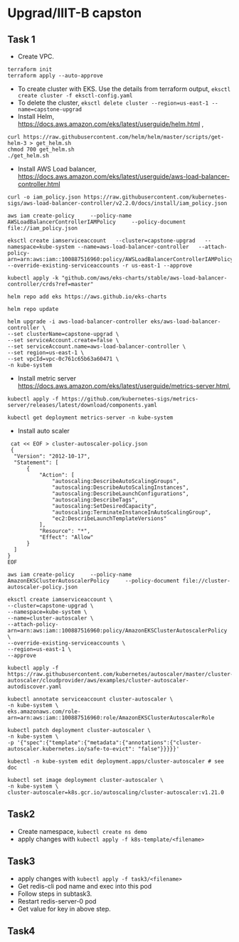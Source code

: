 # Upgrad/IIIT-B capston

## Task 1
 
  - Create VPC. 
  ```
  terraform init
  terraform apply --auto-approve
  ```
  - To create cluster with EKS. Use the details from terraform output, `eksctl create cluster -f eksctl-config.yaml`
  - To delete the cluster, `eksctl delete cluster --region=us-east-1 --name=capstone-upgrad`
  - Install Helm, https://docs.aws.amazon.com/eks/latest/userguide/helm.html ,
  ```
  curl https://raw.githubusercontent.com/helm/helm/master/scripts/get-helm-3 > get_helm.sh
  chmod 700 get_helm.sh
  ./get_helm.sh
  ```
  - Install AWS Load balancer, https://docs.aws.amazon.com/eks/latest/userguide/aws-load-balancer-controller.html
  ```
  curl -o iam_policy.json https://raw.githubusercontent.com/kubernetes-sigs/aws-load-balancer-controller/v2.2.0/docs/install/iam_policy.json

  aws iam create-policy     --policy-name AWSLoadBalancerControllerIAMPolicy     --policy-document file://iam_policy.json

  eksctl create iamserviceaccount   --cluster=capstone-upgrad   --namespace=kube-system --name=aws-load-balancer-controller   --attach-policy-arn=arn:aws:iam::100887516960:policy/AWSLoadBalancerControllerIAMPolicy   --override-existing-serviceaccounts -r us-east-1 --approve

  kubectl apply -k "github.com/aws/eks-charts/stable/aws-load-balancer-controller/crds?ref=master"

  helm repo add eks https://aws.github.io/eks-charts

  helm repo update

  helm upgrade -i aws-load-balancer-controller eks/aws-load-balancer-controller \
  --set clusterName=capstone-upgrad \
  --set serviceAccount.create=false \
  --set serviceAccount.name=aws-load-balancer-controller \
  --set region=us-east-1 \
  --set vpcId=vpc-0c761c65b63a60471 \
  -n kube-system
  ```

  - Install metric server https://docs.aws.amazon.com/eks/latest/userguide/metrics-server.html,
  ```
  kubectl apply -f https://github.com/kubernetes-sigs/metrics-server/releases/latest/download/components.yaml

  kubectl get deployment metrics-server -n kube-system
  ```
  - Install auto scaler
  ```
   cat << EOF > cluster-autoscaler-policy.json
   {
    "Version": "2012-10-17",
    "Statement": [
        {
            "Action": [
                "autoscaling:DescribeAutoScalingGroups",
                "autoscaling:DescribeAutoScalingInstances",
                "autoscaling:DescribeLaunchConfigurations",
                "autoscaling:DescribeTags",
                "autoscaling:SetDesiredCapacity",
                "autoscaling:TerminateInstanceInAutoScalingGroup",
                "ec2:DescribeLaunchTemplateVersions"
            ],
            "Resource": "*",
            "Effect": "Allow"
        }
    ]
  }
  EOF

  aws iam create-policy     --policy-name AmazonEKSClusterAutoscalerPolicy     --policy-document file://cluster-autoscaler-policy.json

  eksctl create iamserviceaccount \
  --cluster=capstone-upgrad \
  --namespace=kube-system \
  --name=cluster-autoscaler \
  --attach-policy-arn=arn:aws:iam::100887516960:policy/AmazonEKSClusterAutoscalerPolicy \
  --override-existing-serviceaccounts \
  --region=us-east-1 \
  --approve

  kubectl apply -f https://raw.githubusercontent.com/kubernetes/autoscaler/master/cluster-autoscaler/cloudprovider/aws/examples/cluster-autoscaler-autodiscover.yaml

  kubectl annotate serviceaccount cluster-autoscaler \
  -n kube-system \
  eks.amazonaws.com/role-arn=arn:aws:iam::100887516960:role/AmazonEKSClusterAutoscalerRole

  kubectl patch deployment cluster-autoscaler \
  -n kube-system \
  -p '{"spec":{"template":{"metadata":{"annotations":{"cluster-autoscaler.kubernetes.io/safe-to-evict": "false"}}}}}'

  kubectl -n kube-system edit deployment.apps/cluster-autoscaler # see doc

  kubectl set image deployment cluster-autoscaler \
  -n kube-system \
  cluster-autoscaler=k8s.gcr.io/autoscaling/cluster-autoscaler:v1.21.0
  ```


## Task2

  - Create namespace, `kubectl create ns demo`
  - apply changes with `kubectl apply -f k8s-template/<filename>`

## Task3
  - apply changes with `kubectl apply -f task3/<filename>`
  - Get redis-cli pod name and exec into this pod
  - Follow steps in subtask3.
  - Restart redis-server-0 pod
  - Get value for key in above step.

## Task4
